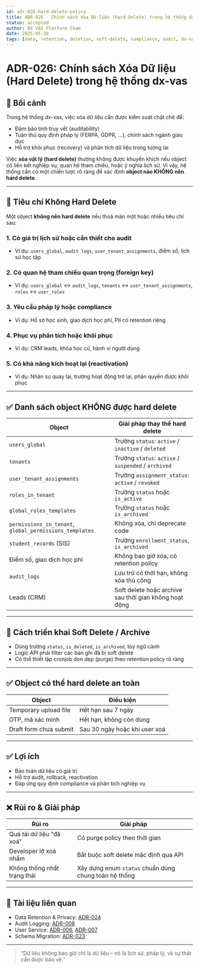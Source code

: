 ```yaml
---
id: adr-026-hard-delete-policy
title: ADR-026 - Chính sách Xóa Dữ liệu (Hard Delete) trong hệ thống dx-vas
status: accepted
author: DX VAS Platform Team
date: 2025-05-30
tags: [data, retention, deletion, soft-delete, compliance, audit, dx-vas]
---
```


# ADR-026: Chính sách Xóa Dữ liệu (Hard Delete) trong hệ thống dx-vas

## 📌 Bối cảnh

Trong hệ thống dx-vas, việc xóa dữ liệu cần được kiểm soát chặt chẽ để:
- Đảm bảo tính truy vết (auditability)
- Tuân thủ quy định pháp lý (FERPA, GDPR, ...), chính sách ngành giáo dục
- Hỗ trợ khôi phục (recovery) và phân tích dữ liệu trong tương lai

Việc **xóa vật lý (hard delete)** thường không được khuyến khích nếu object có liên kết nghiệp vụ, quan hệ tham chiếu, hoặc ý nghĩa lịch sử. Vì vậy, hệ thống cần có một chiến lược rõ ràng để xác định **object nào KHÔNG nên hard delete**.

---

## 🧠 Tiêu chí Không Hard Delete

Một object **không nên hard delete** nếu thoả mãn một hoặc nhiều tiêu chí sau:

### 1. Có giá trị lịch sử hoặc cần thiết cho audit
- Ví dụ: `users_global`, `audit_logs`, `user_tenant_assignments`, điểm số, lịch sử học tập

### 2. Có quan hệ tham chiếu quan trọng (foreign key)
- Ví dụ: `users_global` ↔ `audit_logs`, `tenants` ↔ `user_tenant_assignments`, `roles` ↔ `user_roles`

### 3. Yêu cầu pháp lý hoặc compliance
- Ví dụ: Hồ sơ học sinh, giao dịch học phí, PII có retention riêng

### 4. Phục vụ phân tích hoặc khôi phục
- Ví dụ: CRM leads, khóa học cũ, hành vi người dùng

### 5. Có khả năng kích hoạt lại (reactivation)
- Ví dụ: Nhân sự quay lại, trường hoạt động trở lại, phân quyền được khôi phục

---

## ✅ Danh sách object KHÔNG được hard delete

| Object | Giải pháp thay thế hard delete |
|--------|-------------------------------|
| `users_global` | Trường `status`: `active` / `inactive` / `deleted` |
| `tenants` | Trường `status`: `active` / `suspended` / `archived` |
| `user_tenant_assignments` | Trường `assignment_status`: `active` / `revoked` |
| `roles_in_tenant` | Trường `status` hoặc `is_active` |
| `global_roles_templates` | Trường `status` hoặc `is_archived` |
| `permissions_in_tenant`, `global_permissions_templates` | Không xóa, chỉ deprecate code |
| `student_records` (SIS) | Trường `enrollment_status`, `is_archived` |
| Điểm số, giao dịch học phí | Không bao giờ xóa, có retention policy |
| `audit_logs` | Lưu trữ có thời hạn, không xóa thủ công |
| Leads (CRM) | Soft delete hoặc archive sau thời gian không hoạt động |

---

## 🧰 Cách triển khai Soft Delete / Archive

- Dùng trường `status`, `is_deleted`, `is_archived`, tùy ngữ cảnh
- Logic API phải filter các bản ghi đã bị soft delete
- Có thể thiết lập cronjob dọn dẹp (purge) theo retention policy rõ ràng

---

## ✅ Object có thể hard delete an toàn

| Object | Điều kiện |
|--------|----------|
| Temporary upload file | Hết hạn sau 7 ngày |
| OTP, mã xác minh | Hết hạn, không còn dùng |
| Draft form chưa submit | Sau 30 ngày hoặc khi user xoá |

---

## ✅ Lợi ích

- Bảo toàn dữ liệu có giá trị
- Hỗ trợ audit, rollback, reactivation
- Đáp ứng quy định compliance và phân tích nghiệp vụ

---

## ❌ Rủi ro & Giải pháp

| Rủi ro | Giải pháp |
|--------|-----------|
| Quá tải dữ liệu "đã xoá" | Có purge policy theo thời gian |
| Developer lỡ xoá nhầm | Bắt buộc soft delete mặc định qua API |
| Không thống nhất trạng thái | Xây dựng enum `status` chuẩn dùng chung toàn hệ thống |

---

## 📎 Tài liệu liên quan

- Data Retention & Privacy: [ADR-024](./adr-024-data-anonymization-retention.md)
- Audit Logging: [ADR-008](./adr-008-audit-logging.md)
- User Service: [ADR-006](./adr-006-auth-strategy.md), [ADR-007](./adr-007-rbac.md)
- Schema Migration: [ADR-023](./adr-023-schema-migration-strategy.md)

---

> “Dữ liệu không bao giờ chỉ là dữ liệu – nó là lịch sử, pháp lý, và sự thật cần được bảo vệ.”
